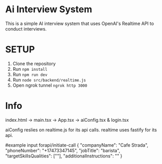 # Ai Interview System

This is a simple AI interview system that uses OpenAI's Realtime API to conduct interviews.

# SETUP
1. Clone the repository
2. Run `npm install`
3. Run `npm run dev`
4. Run `node src/backend/realtime.js`
5. Open ngrok tunnel `ngrok http 3000`


# Info

index.html -> main.tsx -> App.tsx -> aiConfig.tsx & login.tsx

aiConfig reslies on realtime.js for its api calls. realtime uses fastify for its api.

#example input forapi/initiate-call
{
    "companyName": "Cafe Strada",
    "phoneNumber": "+17473347145",
    "jobTitle": "barista",
    "targetSkillsQualities": [""],
    "additionalInstructions": ""
}
